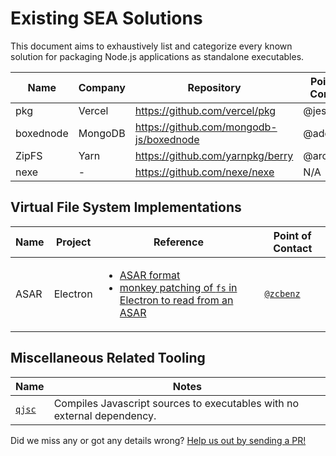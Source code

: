 Existing SEA Solutions
======================

This document aims to exhaustively list and categorize every known solution for
packaging Node.js applications as standalone executables.

| Name       | Company      | Repository                              | Point of Contact |
|------------|--------------|-----------------------------------------|------------------|
| pkg        | Vercel       | https://github.com/vercel/pkg           | @jesec           |
| boxednode  | MongoDB      | https://github.com/mongodb-js/boxednode | @addaleax        |
| ZipFS      | Yarn         | https://github.com/yarnpkg/berry        | @arcanis         |
| nexe       | -            | https://github.com/nexe/nexe            | N/A              |

Virtual File System Implementations
-----------------------------------

| Name | Project  | Reference                                                                                          | Point of Contact |
|------|----------|----------------------------------------------------------------------------------------------------|------------------|
| ASAR | Electron | <ul><li>[ASAR format]</li><li>[monkey patching of `fs` in Electron to read from an ASAR]</li></ul> | [`@zcbenz`]      |

[ASAR format]: https://github.com/electron/asar
[`@zcbenz`]: https://github.com/zcbenz
[monkey patching of `fs` in Electron to read from an ASAR]: https://github.com/electron/electron/blob/06a00b74e817a61f20e2734d50d8eb7bc9b099f6/lib/asar/fs-wrapper.ts

Miscellaneous Related Tooling
-----------------------------

| Name           | Notes                                      |  
|----------------|--------------------------------------------|
| [`qjsc`][qjsc] | Compiles Javascript sources to executables with no external dependency. |

[qjsc]: https://bellard.org/quickjs/quickjs.html#qjsc-compiler

Did we miss any or got any details wrong? [Help us out by sending a
PR!](https://github.com/nodejs/single-executable/edit/main/docs/existing-solutions.md)
